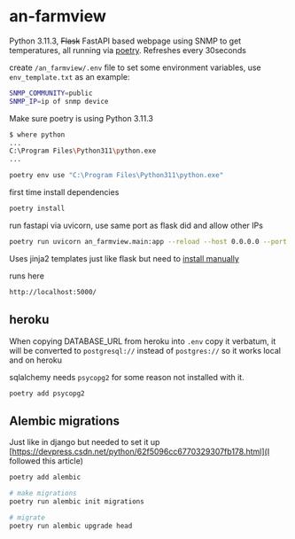 # an-farmview

Python 3.11.3, ~~Flask~~ FastAPI based webpage using SNMP to get temperatures, all running via [poetry](https://python-poetry.org/).
Refreshes every 30seconds


create `/an_farmview/.env` file to set some environment variables, use `env_template.txt` as an example:
```bash
SNMP_COMMUNITY=public
SNMP_IP=ip of snmp device
```

Make sure poetry is using Python 3.11.3

```bash
$ where python
...
C:\Program Files\Python311\python.exe
...
```

```bash
poetry env use "C:\Program Files\Python311\python.exe"
```

first time install dependencies
```bash
poetry install
```


run fastapi via uvicorn, use same port as flask did and allow other IPs
```bash
poetry run uvicorn an_farmview.main:app --reload --host 0.0.0.0 --port 5000
```
Uses jinja2 templates just like flask but need to [install manually](https://fastapi.tiangolo.com/advanced/templates/) 

runs here
```bash
http://localhost:5000/
```

## heroku
When copying DATABASE_URL from heroku into `.env` copy it verbatum, it will be converted to `postgresql://` instead of `postgres://` so it works local and on heroku

sqlalchemy needs `psycopg2` for some reason not installed with it.
```bash
poetry add psycopg2
```

## Alembic migrations
Just like in django but needed to set it up [https://devpress.csdn.net/python/62f5096cc6770329307fb178.html](I followed this article)
```bash
poetry add alembic

# make migrations
poetry run alembic init migrations

# migrate
poetry run alembic upgrade head
```